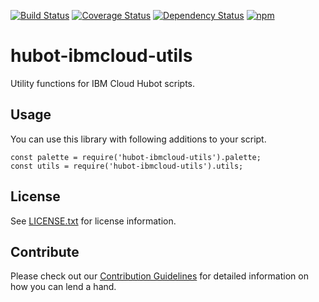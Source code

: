 [![Build Status](https://travis-ci.org/ibm-cloud-solutions/hubot-ibmcloud-utils.svg?branch=master)](https://travis-ci.org/ibm-cloud-solutions/hubot-ibmcloud-utils)
[![Coverage Status](https://coveralls.io/repos/github/ibm-cloud-solutions/hubot-ibmcloud-utils/badge.svg?branch=cleanup)](https://coveralls.io/github/ibm-cloud-solutions/hubot-ibmcloud-utils?branch=cleanup)
[![Dependency Status](https://dependencyci.com/github/ibm-cloud-solutions/hubot-ibmcloud-utils/badge)](https://dependencyci.com/github/ibm-cloud-solutions/hubot-ibmcloud-utils)
[![npm](https://img.shields.io/npm/v/hubot-ibmcloud-utils.svg?maxAge=2592000)](https://www.npmjs.com/package/hubot-ibmcloud-utils)

# hubot-ibmcloud-utils

Utility functions for IBM Cloud Hubot scripts.

## Usage <a id="usage"></a>
You can use this library with following additions to your script.

```
const palette = require('hubot-ibmcloud-utils').palette;
const utils = require('hubot-ibmcloud-utils').utils;
```

## License

See [LICENSE.txt](https://github.com/ibm-cloud-solutions/hubot-ibmcloud-utils/blob/master/LICENSE.txt) for license information.

## Contribute

Please check out our [Contribution Guidelines](https://github.com/ibm-cloud-solutions/hubot-ibmcloud-utils/blob/master/CONTRIBUTING.md) for detailed information on how you can lend a hand.
